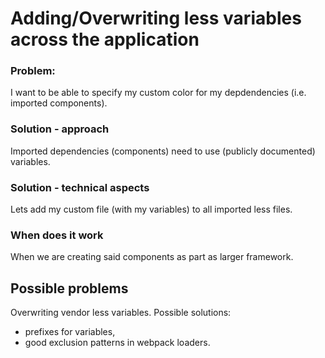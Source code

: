# Adding/Overwriting less variables across the application

### Problem:
I want to be able to specify my custom color for my depdendencies (i.e. imported components).

### Solution - approach
Imported dependencies (components) need to use (publicly documented) variables.

### Solution - technical aspects
Lets add my custom file (with my variables) to all imported less files.

### When does it work
When we are creating said components as part as larger framework.


## Possible problems
Overwriting vendor less variables. Possible solutions:
- prefixes for variables,
- good exclusion patterns in webpack loaders.